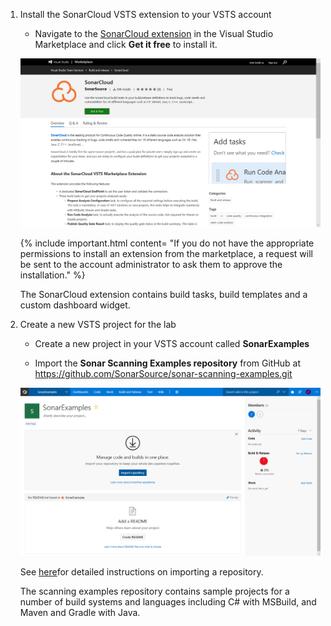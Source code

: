 1. Install the SonarCloud VSTS extension to your VSTS account

    - Navigate to the  [SonarCloud extension](https://marketplace.visualstudio.com/items?itemName=SonarSource.sonarcloud) in the Visual Studio Marketplace and click **Get it free** to install it.

    ![sc_marketplace](../images/ex1/sc_marketplace.png)

   {% include important.html content= "If you do not have the appropriate permissions to install an extension from the marketplace, a request will be sent to the account administrator to ask them to approve the installation." %}

   The SonarCloud extension contains build tasks, build templates and a custom dashboard widget.

1. Create a new VSTS project for the lab
    
    - Create a new project in your VSTS account called **SonarExamples**

    - Import the **Sonar Scanning Examples repository** from GitHub at https://github.com/SonarSource/sonar-scanning-examples.git

    ![sc_marketplace](../images/ex1/setup_import.png)

    See [here](https://docs.microsoft.com/en-us/vsts/git/import-git-repository?view=vsts)for detailed instructions on importing a repository.

    The scanning examples repository contains sample projects for a number of build systems and languages including C# with MSBuild, and Maven and Gradle with Java.